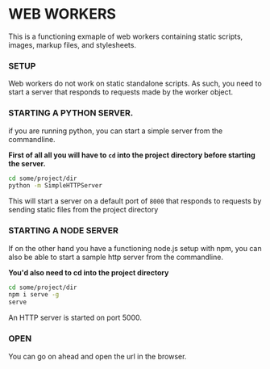 # WEB WORKERS
This is a functioning exmaple of web workers containing static scripts, images, markup files, and stylesheets.

### SETUP   
Web workers do not work on static standalone scripts. 
As such, you need to start a server that responds to requests made by the worker object.

### STARTING A PYTHON SERVER.
if you are running python, you can start a simple server from the commandline.

**First of all all you will have to `cd` into the project directory before starting the server.**

```sh
cd some/project/dir
python -m SimpleHTTPServer
```

This will start a server on a default port of `8000` that responds to requests by sending static files from the project directory

### STARTING A NODE SERVER
If on the other hand you have a functioning node.js setup with npm, you can also be able to start a sample http server from the commandline.

**You'd also need to cd into the project directory**

```sh
cd some/project/dir
npm i serve -g
serve
```

An HTTP server is started on port 5000.


### OPEN
You can go on ahead and open the url in the browser.
